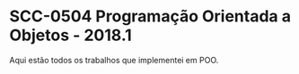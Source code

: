 # SCC-0504 Programação Orientada a Objetos - 2018.1

Aqui estão todos os trabalhos que implementei em POO.

